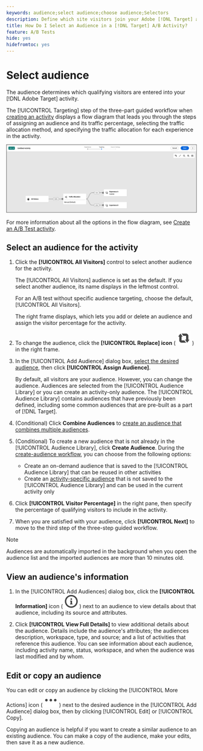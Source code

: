 ```yaml
---
keywords: audience;select audience;choose audience;Selectors
description: Define which site visitors join your Adobe [!DNL Target] activity based on audience criteria.
title: How Do I Select an Audience in a [!DNL Target] A/B Activity?
feature: A/B Tests
hide: yes
hidefromtoc: yes
---
```

# Select audience

The audience determines which qualifying visitors are entered into your [!DNL Adobe Target] activity.

The [!UICONTROL Targeting] step of the three-part guided workflow when [creating an activity](/help/main/c-activities/t-test-ab/t-test-create-ab/test-create-ab-beta.md) displays a flow diagram that leads you through the steps of assigning an audience and its traffic percentage, selecting the traffic allocation method, and specifying the traffic allocation for each experience in the activity.

![A/B Test Targeting step](/help/main/c-activities/t-test-ab/t-test-create-ab/assets/ab_flow-new-ui.png)

For more information about all the options in the flow diagram, see [Create an A/B Test activity](/help/main/c-activities/t-test-ab/t-test-create-ab/test-create-ab-beta.md).

## Select an audience for the activity

1. Click the **[!UICONTROL All Visitors]** control to select another audience for the activity.

   The [!UICONTROL All Visitors] audience is set as the default. If you select another audience, its name displays in the leftmost control.

   For an A/B test without specific audience targeting, choose the default, [!UICONTROL All Visitors].

   The right frame displays, which lets you add or delete an audience and assign the visitor percentage for the activity.

1. To change the audience, click the **[!UICONTROL Replace] icon** ( ![Replace icon](/help/main/assets/icons/Retweet.svg) ) in the right frame.

1. In the [!UICONTROL Add Audience] dialog box, [select the desired audience](/help/main/c-activities/t-test-ab/t-test-create-ab/ab-audience.md), then click **[!UICONTROL Assign Audience]**.

   By default, all visitors are your audience. However, you can change the audience. Audiences are selected from the [!UICONTROL Audience Library] or you can create an activity-only audience. The [!UICONTROL Audience Library] contains audiences that have previously been defined, including some common audiences that are pre-built as a part of [!DNL Target]. 

1. (Conditional) Click **Combine Audiences** to [create an audience that combines multiple audiences](/help/main/c-target/combining-multiple-audiences.md). 

1. (Conditional) To create a new audience that is not already in the [!UICONTROL Audience Library], click **Create Audience**. During the [create-audience workflow](/help/main/c-target/c-audiences/audiences.md), you can choose from the following options:

    * Create an on-demand audience that is saved to the [!UICONTROL Audience Library] that can be reused in other activities
    * Create an [activity-specific audience](/help/main/c-target/creating-activity-only-audience.md) that is not saved to the [!UICONTROL Audience Library] and can be used in the current activity only 

1. Click **[!UICONTROL Visitor Percentage]** in the right pane, then specify the percentage of qualifying visitors to include in the activity.

1. When you are satisfied with your audience, click **[!UICONTROL Next]** to move to the third step of the three-step guided workflow.

>[!NOTE]
>
>Audiences are automatically imported in the background when you open the audience list and the imported audiences are more than 10 minutes old.

## View an audience's information

1. In the [!UICONTROL Add Audiences] dialog box, click the **[!UICONTROL Information]** icon ( ![Info icon](/help/main/assets/icons/InfoOutline.svg) ) next to an audience to view details about that audience, including its source and attributes.

1. Click **[!UICONTROL View Full Details]** to view additional details about the audience. Details include the audience's attributes; the audiences description, workspace, type, and source; and a list of activities that reference this audience. You can see information about each audience, including activity name, status, workspace, and when the audience was last modified and by whom.

## Edit or copy an audience

You can edit or copy an audience by clicking the [!UICONTROL More Actions] icon ( ![More Actions icon](/help/main/assets/icons/More.svg) ) next to the desired audience in the [!UICONTROL Add Audience] dialog box, then by clicking [!UICONTROL Edit] or [!UICONTROL Copy]. 

Copying an audience is helpful if you want to create a similar audience to an existing audience. You can make a copy of the audience, make your edits, then save it as a new audience.

